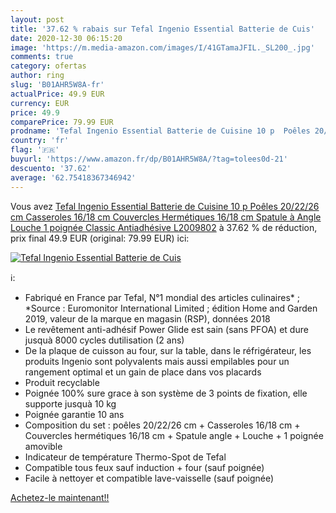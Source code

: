 ```yaml
---
layout: post
title: '37.62 % rabais sur Tefal Ingenio Essential Batterie de Cuis'
date: 2020-12-30 06:15:20
image: 'https://m.media-amazon.com/images/I/41GTamaJFIL._SL200_.jpg'
comments: true
category: ofertas
author: ring
slug: 'B01AHR5W8A-fr'
actualPrice: 49.9 EUR
currency: EUR
price: 49.9
comparePrice: 79.99 EUR
prodname: 'Tefal Ingenio Essential Batterie de Cuisine 10 p  Poêles 20/22/26 cm  Casseroles 16/18 cm  Couvercles Hermétiques 16/18 cm  Spatule à Angle  Louche  1 poignée Classic  Antiadhésive L2009802'
country: 'fr'
flag: '🇫🇷'
buyurl: 'https://www.amazon.fr/dp/B01AHR5W8A/?tag=tolees0d-21'
descuento: '37.62'
average: '62.75418367346942'
---
```


Vous avez [Tefal Ingenio Essential Batterie de Cuisine 10 p  Poêles 20/22/26 cm  Casseroles 16/18 cm  Couvercles Hermétiques 16/18 cm  Spatule à Angle  Louche  1 poignée Classic  Antiadhésive L2009802](https://www.amazon.fr/dp/B01AHR5W8A/?tag=tolees0d-21)  à  37.62 % de réduction, prix final  49.9 EUR (original: 79.99 EUR) ici:

[![Tefal Ingenio Essential Batterie de Cuis](https://m.media-amazon.com/images/I/41GTamaJFIL._SL200_.jpg)](https://www.amazon.fr/dp/B01AHR5W8A/?tag=tolees0d-21)

ℹ️:

- Fabriqué en France par Tefal, N°1 mondial des articles culinaires* ; *Source : Euromonitor International Limited ; édition Home and Garden 2019, valeur de la marque en magasin (RSP), données 2018
- Le revêtement anti-adhésif Power Glide est sain (sans PFOA) et dure jusquà 8000 cycles dutilisation (2 ans)
- De la plaque de cuisson au four, sur la table, dans le réfrigérateur, les produits Ingenio sont polyvalents mais aussi empilables pour un rangement optimal et un gain de place dans vos placards
- Produit recyclable
- Poignée 100% sure grace à son système de 3 points de fixation, elle supporte jusquà 10 kg
- Poignée garantie 10 ans
- Composition du set : poêles 20/22/26 cm + Casseroles 16/18 cm + Couvercles hermétiques 16/18 cm + Spatule angle + Louche + 1 poignée amovible
- Indicateur de température Thermo-Spot de Tefal
- Compatible tous feux sauf induction + four (sauf poignée)
- Facile à nettoyer et compatible lave-vaisselle (sauf poignée)

[Achetez-le maintenant!!](https://www.amazon.fr/dp/B01AHR5W8A/?tag=tolees0d-21)
